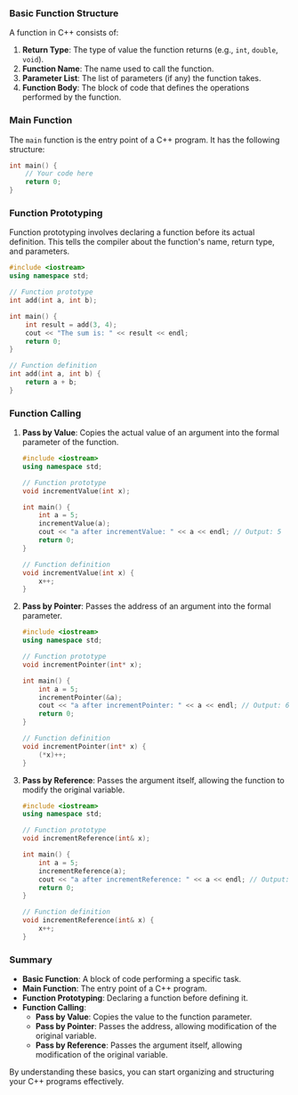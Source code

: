 

### Basic Function Structure

A function in C++ consists of:

1. **Return Type**: The type of value the function returns (e.g., `int`, `double`, `void`).
2. **Function Name**: The name used to call the function.
3. **Parameter List**: The list of parameters (if any) the function takes.
4. **Function Body**: The block of code that defines the operations performed by the function.

### Main Function

The `main` function is the entry point of a C++ program. It has the following structure:

```cpp
int main() {
    // Your code here
    return 0;
}
```

### Function Prototyping

Function prototyping involves declaring a function before its actual definition. This tells the compiler about the function's name, return type, and parameters.

```cpp
#include <iostream>
using namespace std;

// Function prototype
int add(int a, int b);

int main() {
    int result = add(3, 4);
    cout << "The sum is: " << result << endl;
    return 0;
}

// Function definition
int add(int a, int b) {
    return a + b;
}
```

### Function Calling

1. **Pass by Value**: Copies the actual value of an argument into the formal parameter of the function.

    ```cpp
    #include <iostream>
    using namespace std;

    // Function prototype
    void incrementValue(int x);

    int main() {
        int a = 5;
        incrementValue(a);
        cout << "a after incrementValue: " << a << endl; // Output: 5
        return 0;
    }

    // Function definition
    void incrementValue(int x) {
        x++;
    }
    ```

2. **Pass by Pointer**: Passes the address of an argument into the formal parameter.

    ```cpp
    #include <iostream>
    using namespace std;

    // Function prototype
    void incrementPointer(int* x);

    int main() {
        int a = 5;
        incrementPointer(&a);
        cout << "a after incrementPointer: " << a << endl; // Output: 6
        return 0;
    }

    // Function definition
    void incrementPointer(int* x) {
        (*x)++;
    }
    ```

3. **Pass by Reference**: Passes the argument itself, allowing the function to modify the original variable.

    ```cpp
    #include <iostream>
    using namespace std;

    // Function prototype
    void incrementReference(int& x);

    int main() {
        int a = 5;
        incrementReference(a);
        cout << "a after incrementReference: " << a << endl; // Output: 6
        return 0;
    }

    // Function definition
    void incrementReference(int& x) {
        x++;
    }
    ```

### Summary

- **Basic Function**: A block of code performing a specific task.
- **Main Function**: The entry point of a C++ program.
- **Function Prototyping**: Declaring a function before defining it.
- **Function Calling**:
  - **Pass by Value**: Copies the value to the function parameter.
  - **Pass by Pointer**: Passes the address, allowing modification of the original variable.
  - **Pass by Reference**: Passes the argument itself, allowing modification of the original variable.

By understanding these basics, you can start organizing and structuring your C++ programs effectively.
